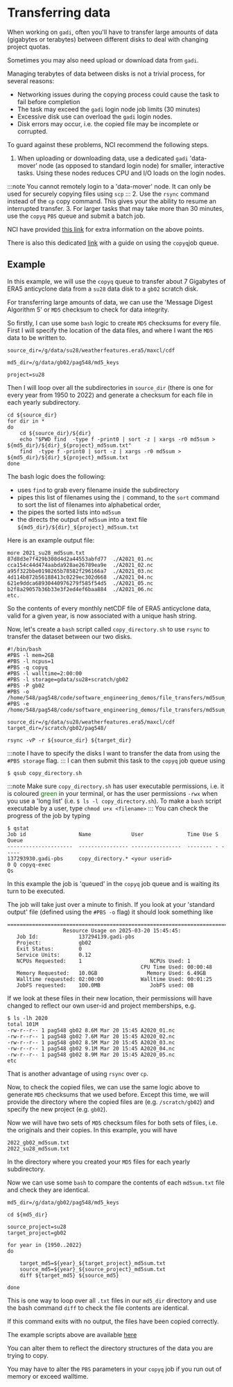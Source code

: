 # Transferring data

When working on `gadi`, often you'll have to transfer large amounts of data (gigabytes or terabytes) between different disks to deal with changing project quotas.

Sometimes you may also need upload or download data from `gadi`.

Managing terabytes of data between disks is not a trivial process, for several reasons:
- Networking issues during the copying process could cause the task to fail before completion
- The task may exceed the `gadi` login node job limits (30 minutes)
- Excessive disk use can overload the `gadi` login nodes.
- Disk errors may occur, i.e. the copied file may be incomplete or corrupted.

To guard against these problems, NCI recommend the following steps.
1. When uploading or downloading data, use a dedicated `gadi` 'data-mover' node (as opposed to standard login node) for smaller, interactive tasks. Using these nodes reduces CPU and I/O loads on the login nodes.
 
:::note
You cannot remotely login to a 'data-mover' node. It can only be used for securely copying files using `scp`
:::
2. Use the `rsync` command instead of the `cp` copy command. This gives your the ability to resume an interrupted transfer.
3. For larger tasks that may take more than 30 minutes, use the `copyq` `PBS` queue and submit a batch job.

NCI have provided [this link](https://opus.nci.org.au/spaces/Help/pages/236880317/File+Transfer...#FileTransfer...-rsync) for extra information on the above points.

There is also this dedicated [link](https://opus.nci.org.au/spaces/Help/pages/236880320/Job+Submission...#JobSubmission...-copyq) with a guide on using the `copyq`job queue.

## Example

In this example, we will use the `copyq` queue to transfer about 7 Gigabytes of ERA5 anticyclone data from a `su28` data disk to a `gb02` scratch disk. 

For transferring large amounts of data, we can use the 'Message Digest Algorithm 5' or `MD5` checksum to check for data integrity. 

So firstly, I can use some `bash` logic to create `MD5` checksums for every file. First I will specify the location of the data files, and where I want the `MD5` data to be written to.
```
source_dir=/g/data/su28/weatherfeatures.era5/maxcl/cdf

md5_dir=/g/data/gb02/pag548/md5_keys

project=su28
```
Then I will loop over all the subdirectories in `source_dir` (there is one for every year from 1950 to 2022) and generate a checksum for each file in each yearly subdirectory.
```
cd ${source_dir}
for dir in *
do
    cd ${source_dir}/${dir}
    echo "$PWD find  -type f -print0 | sort -z | xargs -r0 md5sum > ${md5_dir}/${dir}_${project}_md5sum.txt"
    find  -type f -print0 | sort -z | xargs -r0 md5sum > ${md5_dir}/${dir}_${project}_md5sum.txt
done
```
The bash logic does the following:
- uses `find` to grab every filename inside the subdirectory
- pipes this list of filenames using the `|` command, to the `sort` command to sort the list of filenames into alphabetical order,
- the pipes the sorted lists into `md5sum`
- the directs the output of `md5sum` into a text file  `${md5_dir}/${dir}_${project}_md5sum.txt`

Here is an example output file:
```
more 2021_su28_md5sum.txt
87d8d3e7f429b308d4d2a44553abfd77  ./A2021_01.nc
cca154c44d474aabda928ae26789ea9e  ./A2021_02.nc
a95f322bbe0198265b78582f296166a7  ./A2021_03.nc
4d114b872b56188413c0229ec302d668  ./A2021_04.nc
621e9ddca68930440976279f585f54d5  ./A2021_05.nc
b2f8a29057b36b33e3f2ed4ef6baa884  ./A2021_06.nc
etc.
```
So the contents of every monthly netCDF file of ERA5 anticyclone data, valid for a given year, is now associated with a unique hash string.

Now, let's create a `bash` script called `copy_directory.sh` to use `rsync` to transfer the dataset between our two disks.
```
#!/bin/bash
#PBS -l mem=2GB
#PBS -l ncpus=1
#PBS -q copyq
#PBS -l walltime=2:00:00
#PBS -l storage=gdata/su28+scratch/gb02
#PBS -P gb02
#PBS -o /home/548/pag548/code/software_engineering_demos/file_transfers/md5sum_copyq_rsync/copyq.out
#PBS -e /home/548/pag548/code/software_engineering_demos/file_transfers/md5sum_copyq_rsync/copyq.err

source_dir=/g/data/su28/weatherfeatures.era5/maxcl/cdf
target_dir=/scratch/gb02/pag548/

rsync -vP -r ${source_dir} ${target_dir}
```
:::note
I have to specify the disks I want to transfer the data from using the `#PBS storage` flag.
:::
I can then submit this task to the `copyq` job queue using
```
$ qsub copy_directory.sh
```
:::note
Make sure `copy_directory.sh` has user executable permissions, i.e. it is coloured <span style="color:green">green</span> in your terminal, or has the user permissions `-rwx` when you use a 'long list' (i.e. `$ ls -l copy_directory.sh`). To make a `bash` script executable by a user, type `chmod u+x <filename>`
:::
You can check the progress of the job by typing
```
$ qstat
Job id                 Name             User              Time Use S Queue
---------------------  ---------------- ----------------  -------- - -----
137293930.gadi-pbs     copy_directory.* <your userid>                   0 Q copyq-exec  
Qs
```
In this example the job is 'queued' in the `copyq` job queue and is waiting its turn to be executed.

The job will take just over a minute to finish. If you look at your 'standard output' file (defined using the `#PBS -o` flag) it should look something like
```
======================================================================================
                  Resource Usage on 2025-03-20 15:45:45:
   Job Id:             137294139.gadi-pbs
   Project:            gb02
   Exit Status:        0
   Service Units:      0.12
   NCPUs Requested:    1                      NCPUs Used: 1               
                                           CPU Time Used: 00:00:48        
   Memory Requested:   10.0GB                Memory Used: 6.49GB          
   Walltime requested: 02:00:00            Walltime Used: 00:01:25        
   JobFS requested:    100.0MB                JobFS used: 0B              
```
If we look at these files in their new location, their permissions will have changed to reflect our own user-id and project memberships, e.g.
```
$ ls -lh 2020
total 101M
-rw-r--r-- 1 pag548 gb02 8.6M Mar 20 15:45 A2020_01.nc
-rw-r--r-- 1 pag548 gb02 7.6M Mar 20 15:45 A2020_02.nc
-rw-r--r-- 1 pag548 gb02 8.5M Mar 20 15:45 A2020_03.nc
-rw-r--r-- 1 pag548 gb02 9.1M Mar 20 15:45 A2020_04.nc
-rw-r--r-- 1 pag548 gb02 8.9M Mar 20 15:45 A2020_05.nc
etc
```
That is another advantage of using `rsync` over `cp`.

Now, to check the copied files, we can use the same logic above to generate `MD5` checksums that we used before. Except this time, we will provide the directory where the copied files are (e.g. `/scratch/gb02`) and specify the new project (e.g. `gb02`).

Now we will have two sets of `MD5` checksum files for both sets of files, i.e. the originals and their copies. In this example, you will have 
```
2022_gb02_md5sum.txt
2022_su28_md5sum.txt
```
In the directory where you created your `MD5` files for each yearly subdirectory.

Now we can use some `bash` to compare the contents of each `md5sum.txt` file and check they are identical.
```
md5_dir=/g/data/gb02/pag548/md5_keys

cd ${md5_dir}

source_project=su28
target_project=gb02

for year in {1950..2022}
do
  
	target_md5=${year}_${target_project}_md5sum.txt
	source_md5=${year}_${source_project}_md5sum.txt
	diff ${target_md5} ${source_md5}

done
```
This is one way to loop over all `.txt` files in our `md5_dir` directory and use the bash command `diff` to check the file contents are identical.

If this command exits with no output, the files have been copied correctly.

The example scripts above are available [here](https://github.com/21centuryweather/software_engineering_demos/tree/main/file_transfers/md5sum_copyq_rsync)

You can alter them to reflect the directory structures of the data you are trying to copy.

You may have to alter the `PBS` parameters in your `copyq` job if you run out of memory or exceed walltime. 
